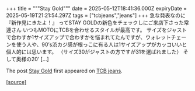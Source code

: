 +++
title = """Stay Gold"""
date = 2025-05-12T18:41:36.000Z
expiryDate = 2025-05-19T21:21:54.297Z
tags = ["tcbjeans","jeans"]
+++
急な発表なのに 『新作見にきたよ！』 ってSTAY GOLDの新色をチェックしにご来店下さった常連さん いつもMOTOにTCBを合わせるスタイルが最高です。 サイズをジャストで合わすか1サイズアップで合わすかを悩まれてたんですが、ウォレットチェーンを使う人や、90’s渋カジ感が根っこに有る人は1サイズアップがカッコいいと個人的には思います。 （サイズ30がジャストの方ですが31を選ばれました） そして奥様の20’ \[…\]

The post [Stay Gold](http://tcbjeans.com/2025/05/13/52399) first appeared on [TCB jeans](http://tcbjeans.com).

[[source]](http://tcbjeans.com/2025/05/13/52399)
